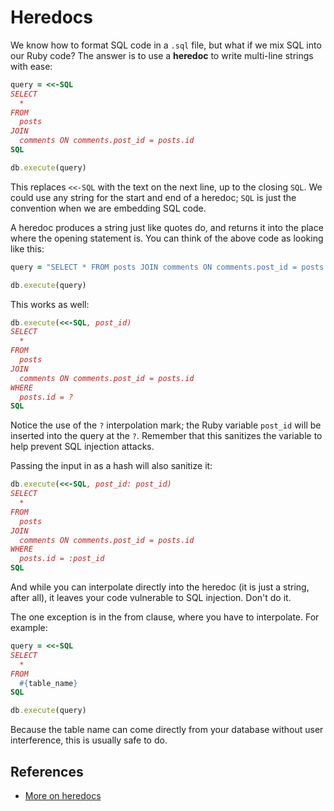 # Heredocs

We know how to format SQL code in a `.sql` file, but what if we mix SQL into
our Ruby code? The answer is to use a **heredoc** to write multi-line strings
with ease:

```ruby
query = <<-SQL
SELECT
  *
FROM
  posts
JOIN
  comments ON comments.post_id = posts.id
SQL

db.execute(query)
```

This replaces `<<-SQL` with the text on the next line, up to the closing
`SQL`. We could use any string for the start and end of a heredoc; `SQL` is
just the convention when we are embedding SQL code.

A heredoc produces a string just like quotes do, and returns it into the place
where the opening statement is. You can think of the above code as looking
like this:

```ruby
query = "SELECT * FROM posts JOIN comments ON comments.post_id = posts.id"

db.execute(query)
```

This works as well:

```ruby
db.execute(<<-SQL, post_id)
SELECT
  *
FROM
  posts
JOIN
  comments ON comments.post_id = posts.id
WHERE
  posts.id = ?
SQL
```

Notice the use of the `?` interpolation mark; the Ruby variable `post_id` will
be inserted into the query at the `?`. Remember that this sanitizes the
variable to help prevent SQL injection attacks.

Passing the input in as a hash will also sanitize it:

```ruby
db.execute(<<-SQL, post_id: post_id)
SELECT
  *
FROM
  posts
JOIN
  comments ON comments.post_id = posts.id
WHERE
  posts.id = :post_id
SQL
```

And while you can interpolate directly into the heredoc (it is just a string,
after all), it leaves your code vulnerable to SQL injection. Don't do it.

The one exception is in the from clause, where you have to interpolate. For
example:

```ruby
query = <<-SQL
SELECT
  *
FROM
  #{table_name}
SQL

db.execute(query)
```

Because the table name can come directly from your database without user
interference, this is usually safe to do.

## References

* [More on heredocs][heredocs]

[heredocs]:https://makandracards.com/makandra/1675-using-heredoc-for-prettier-ruby-code
